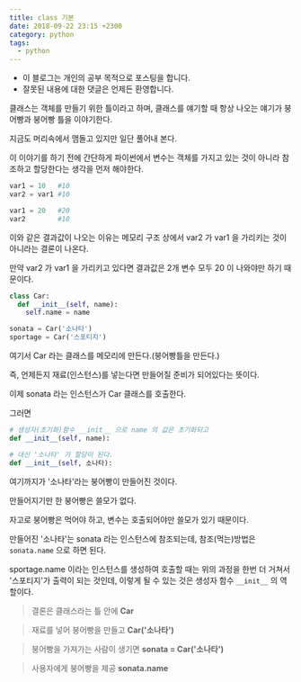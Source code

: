 ```yaml
---
title: class 기본
date: 2018-09-22 23:15 +2300
category: python
tags:
  - python
---
```


- 이 블로그는 개인의 공부 목적으로 포스팅을 합니다.
- 잘못된 내용에 대한 댓글은 언제든 환영합니다.

클래스는 객체를 만들기 위한 틀이라고 하며,
클래스를 얘기할 때 항상 나오는 얘기가 붕어빵과 붕어빵 틀을 이야기한다.

지금도 머리속에서 맴돌고 있지만 일단 풀어내 본다.

이 이야기를 하기 전에 간단하게 파이썬에서 변수는 객체를 가지고 있는 것이 아니라 참조하고 할당한다는 생각을 먼저 해야한다.

```python
var1 = 10   #10
var2 = var1 #10

var1 = 20   #20
var2        #10
```
이와 같은 결과값이 나오는 이유는 메모리 구조 상에서 var2 가 var1 을 가리키는 것이 아니라는 결론이 나온다.

만약 var2 가 var1 을 가리키고 있다면 결과값은 2개 변수 모두 20 이 나와야만 하기 때문이다.


```python
class Car:
  def __init__(self, name):
    self.name = name

sonata = Car('소나타')
sportage = Car('스포티지')
```

여기서 Car 라는 클래스를 메모리에 만든다.(붕어빵틀을 만든다.)

즉, 언제든지 재료(인스턴스)를 넣는다면 만들어질 준비가 되어있다는 뜻이다.

이제 sonata 라는 인스턴스가 Car 클래스를 호출한다.

그러면
```python
# 생성자(초기화)함수 __init__ 으로 name 의 값은 초기화되고
def __init__(self, name):

# 대신 '소나타' 가 할당이 된다.
def __init__(self, 소나타):
```
여기까지가 '소나타'라는 붕어빵이 만들어진 것이다.

만들어지기만 한 붕어빵은 쓸모가 없다.

자고로 붕어빵은 먹어야 하고, 변수는 호출되어야만 쓸모가 있기 때문이다.

만들어진 '소나타'는 sonata 라는 인스턴스에 참조되는데, 참조(먹는)방법은 `sonata.name` 으로 하면 된다.

sportage.name 이라는 인스턴스를 생성하여 호출할 때는 위의 과정을 한번 더 거쳐서 '스포티지'가 출력이 되는 것인데, 이렇게 될 수 있는 것은 생성자 함수 `__init__` 의 역할이다.

> 결론은 클래스라는 틀 안에 **Car**

> 재료를 넣어 붕어빵을 만들고 **Car('소나타')**

> 붕어빵을 가져가는 사람이 생기면 **sonata = Car('소나타')**

> 사용자에게 붕어빵을 제공 **sonata.name**
